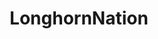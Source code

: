 ---
title: LonghornNation
crosslinks:
- CFB
- UTAustin
- gameofthrones
- autotldr
- sports
- GetMotivated
- hockey
- NeutralPolitics
- Austin
- test
- NFL_Draft
- announcements
- fsusports
- houston
- ArtisanVideos
- Fitness
- oneplus
- corgi
- CFBStreams
- livven
---